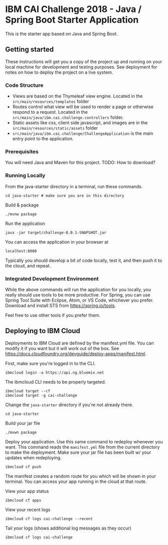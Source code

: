 # IBM CAI Challenge 2018 - Java / Spring Boot Starter Application
This is the starter app based on Java and Spring Boot. 

## Getting started
These instructions will get you a copy of the project up and running on your local machine for development and testing purposes. See deployment for notes on how to deploy the project on a live system.

### Code Structure
* Views are based on the Thymeleaf view engine. Located in the `src/main/resources/templates` folder
* Routes control what view will be used to render a page or otherwise respond to a request. Located in the `src/main/java/ibm.cai.challenge.controllers` folder.
* Static assets like css, client side javascript, and images are in the `src/main/resources/static/assets` folder
* `src/main/java/ibm.cai.challenge/ChallengeApplication` is the main entry point to the application. 

### Prerequisites
You will need Java and Maven for this project. TODO: How to download? 

### Running Locally
From the java-starter directory in a terminal, run these commands. 
```
cd java-starter # make sure you are in this directory
```

Build & package
```
./mvnw package
```
Run the application
```
java -jar target/challenge-0.0.1-SNAPSHOT.jar
```
You can access the application in your browser at
```
localhost:8080
```

Typically you should develop a bit of code locally, test it, and then push it to the cloud, and repeat. 

### Integrated Development Environment
While the above commands will run the application for you locally, you really should use tools to be more productive. For Spring, you can use Spring Tool Suite with Eclipse, Atom, or VS Code, whichever you prefer. Download and install STS from https://spring.io/tools.

Feel free to use other tools if you prefer them.

## Deploying to IBM Cloud
Deployments to IBM Cloud are defined by the manifest.yml file. You can modify it if you want but it will work out of the box. See https://docs.cloudfoundry.org/devguide/deploy-apps/manifest.html.

First, make sure you're logged in to the CLI.
```
ibmcloud login -a https://api.ng.bluemix.net
```
The ibmcloud CLI needs to be properly targeted.
```
ibmcloud target --cf
ibmcloud target -g cai-challenge
```
Change the `java-starter` directory if you're not already there.
```
cd java-starter
```

Build your jar file
```
./mvwn package
```

Deploy your application. Use this same command to redeploy whenever you want. This command reads the `manifest.yml` file from the current directory to make the deployment. Make sure your jar file has been built w/ your updates when redeploying.
```
ibmcloud cf push
```

The manifest creates a random route for you which will be shown in your terminal. You can access your app running in the cloud at that route. 

View your app status
```
ibmcloud cf apps
```

View your recent logs
```
ibmcloud cf logs cai-challenge --recent
```

Tail your logs (shows additional log messages as they occur)
```
ibmcloud cf logs cai-challenge
```